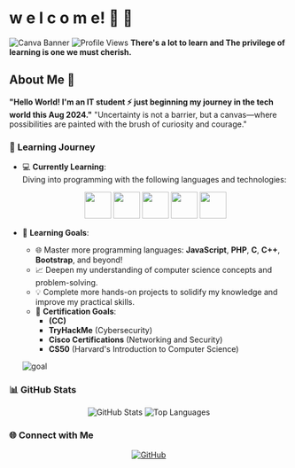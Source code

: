 
# w e l c o m e! 👋 🌱

![Canva Banner](https://github.com/droid-dreaith/droid-dreaith/blob/main/banner%20(1).png)
![Profile Views](https://komarev.com/ghpvc/?username=droid-dreaith)
**There's a lot to learn and The privilege of learning is one we must cherish.**
## About Me 🌟

**"Hello World! I'm an IT student ⚡ just beginning my journey in the tech world this Aug 2024."**
"Uncertainty is not a barrier, but a canvas—where possibilities are painted with the brush of curiosity and courage."

### 🌱 **Learning Journey**

- 💻 **Currently Learning**:  
   Diving into programming with the following languages and technologies:
   <div align="center">
     <img src="https://upload.wikimedia.org/wikipedia/commons/c/c3/Python-logo-notext.svg" width="48" height="48" />
     <img src="https://img.icons8.com/color/48/000000/java-coffee-cup-logo.png" width="48" height="48" />
     <img src="https://img.icons8.com/color/48/000000/html-5.png" width="48" height="48" />
     <img src="https://img.icons8.com/color/48/000000/css3.png" width="48" height="48" />
     <img src="https://img.icons8.com/ios/50/database.png" width="48" height="48" />
   </div>
   
- 🎯 **Learning Goals**:  
   - 🌐 Master more programming languages: **JavaScript**, **PHP**, **C**, **C++**, **Bootstrap**, and beyond!
   - 📈 Deepen my understanding of computer science concepts and problem-solving.
   - 💡 Complete more hands-on projects to solidify my knowledge and improve my practical skills.
   - 🏅 **Certification Goals**:  
     - **(CC)**
     - **TryHackMe** (Cybersecurity)
     - **Cisco Certifications** (Networking and Security)
     - **CS50** (Harvard's Introduction to Computer Science)

   ![goal](https://img.icons8.com/ios/50/goal.png)

### 📊 GitHub Stats
<div align="center">
    <img src="https://github-readme-stats.vercel.app/api?username=droid-dreaith&show_icons=true&theme=tokyonight" alt="GitHub Stats" />
    <img src="https://github-readme-stats.vercel.app/api/top-langs/?username=droid-dreaith&layout=compact&theme=tokyonight" alt="Top Languages" />
</div>

### 🌐 Connect with Me
<div align="center">
    <a href="https://github.com/droid-dreaith">
        <img src="https://img.icons8.com/ios/50/github.png" alt="GitHub" />
    </a>
</div>

